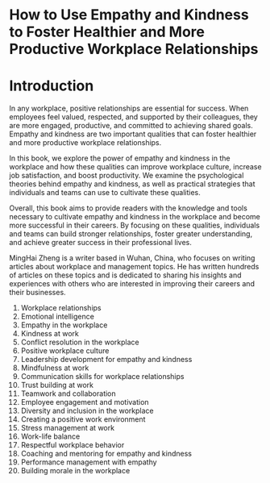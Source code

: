 # How to Use Empathy and Kindness to Foster Healthier and More Productive Workplace Relationships

# Introduction

In any workplace, positive relationships are essential for success. When employees feel valued, respected, and supported by their colleagues, they are more engaged, productive, and committed to achieving shared goals. Empathy and kindness are two important qualities that can foster healthier and more productive workplace relationships.

In this book, we explore the power of empathy and kindness in the workplace and how these qualities can improve workplace culture, increase job satisfaction, and boost productivity. We examine the psychological theories behind empathy and kindness, as well as practical strategies that individuals and teams can use to cultivate these qualities.

Overall, this book aims to provide readers with the knowledge and tools necessary to cultivate empathy and kindness in the workplace and become more successful in their careers. By focusing on these qualities, individuals and teams can build stronger relationships, foster greater understanding, and achieve greater success in their professional lives.

MingHai Zheng is a writer based in Wuhan, China, who focuses on writing articles about workplace and management topics. He has written hundreds of articles on these topics and is dedicated to sharing his insights and experiences with others who are interested in improving their careers and their businesses.



1. Workplace relationships
2. Emotional intelligence
3. Empathy in the workplace
4. Kindness at work
5. Conflict resolution in the workplace
6. Positive workplace culture
7. Leadership development for empathy and kindness
8. Mindfulness at work
9. Communication skills for workplace relationships
10. Trust building at work
11. Teamwork and collaboration
12. Employee engagement and motivation
13. Diversity and inclusion in the workplace
14. Creating a positive work environment
15. Stress management at work
16. Work-life balance
17. Respectful workplace behavior
18. Coaching and mentoring for empathy and kindness
19. Performance management with empathy
20. Building morale in the workplace

